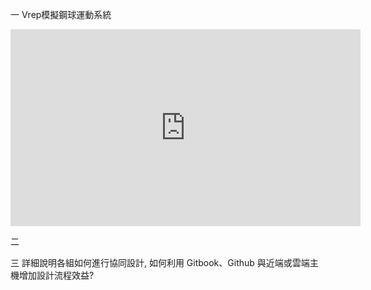一 Vrep模擬鋼球運動系統

<iframe width="560" height="315" src="https://www.youtube.com/embed/WtbVwjA8I_I" frameborder="0" allow="autoplay; encrypted-media" allowfullscreen></iframe>

二

三 詳細說明各組如何進行協同設計, 如何利用 Gitbook、Github 與近端或雲端主機增加設計流程效益? 

